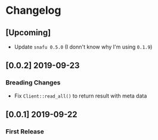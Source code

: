 # Changelog

## [Upcoming]

- Update `snafu 0.5.0` (I donn't know why I'm using `0.1.9`)

## [0.0.2] 2019-09-23

### Breading Changes

- Fix `Client::read_all()` to return result with meta data

## [0.0.1] 2019-09-22

### First Release
